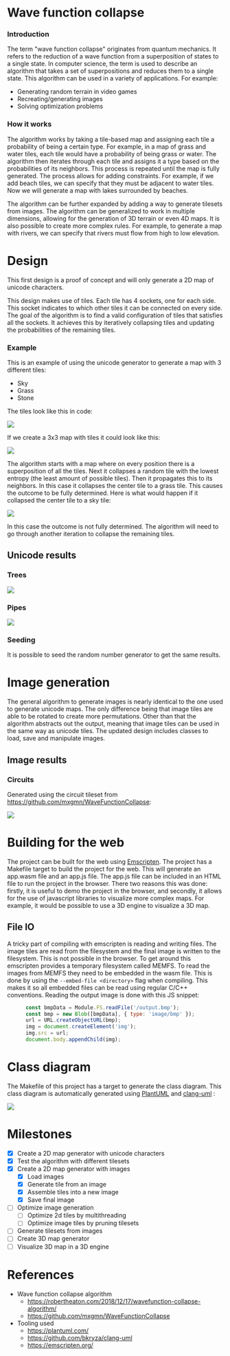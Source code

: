 # Wave function collapse

### Introduction

The term "wave function collapse" originates from quantum mechanics. It refers
to the reduction of a wave function from a superposition of states to a single
state. In computer science, the term is used to describe an algorithm that takes
a set of superpositions and reduces them to a single state. This algorithm can
be used in a variety of applications. For example:

- Generating random terrain in video games
- Recreating/generating images
- Solving optimization problems

### How it works

The algorithm works by taking a tile-based map and assigning each tile a
probability of being a certain type. For example, in a map of grass and water
tiles, each tile would have a probability of being grass or water. The algorithm
then iterates through each tile and assigns it a type based on the probabilities
of its neighbors. This process is repeated until the map is fully generated. The
process allows for adding constraints. For example, if we add beach tiles, we
can specify that they must be adjacent to water tiles. Now we will generate a
map with lakes surrounded by beaches.

The algorithm can be further expanded by adding a way to generate tilesets from
images. The algorithm can be generalized to work in multiple dimensions,
allowing for the generation of 3D terrain or even 4D maps. It is also possible
to create more complex rules. For example, to generate a map with rivers, we can
specify that rivers must flow from high to low elevation.

# Design

This first design is a proof of concept and will only generate a 2D map of
unicode characters.

This design makes use of tiles. Each tile has 4 sockets, one for each side. This
socket indicates to which other tiles it can be connected on every side. The
goal of the algorithm is to find a valid configuration of tiles that satisfies
all the sockets. It achieves this by iteratively collapsing tiles and updating
the probabilities of the remaining tiles.

### Example

This is an example of using the unicode generator to generate a map with 3
different tiles:

- Sky
- Grass
- Stone

The tiles look like this in code:

![](./assets/imgs/tiles.png)

If we create a 3x3 map with tiles it could look like this:

![](./assets/imgs/example1.svg)

The algorithm starts with a map where on every position there is a superposition
of all the tiles. Next it collapses a random tile with the lowest entropy (the
least amount of possible tiles). Then it propagates this to its neighbors. In
this case it collapses the center tile to a grass tile. This causes the outcome
to be fully determined. Here is what would happen if it collapsed the center
tile to a sky tile:

![](./assets/imgs/example2.svg)

In this case the outcome is not fully determined. The algorithm will need to go
through another iteration to collapse the remaining tiles.

## Unicode results

### Trees

![](./assets/imgs/trees.png)

### Pipes

![](./assets/imgs/pipes.png)

### Seeding

It is possible to seed the random number generator to get the same results.

# Image generation

The general algorithm to generate images is nearly identical to the one used to generate unicode maps. The only difference being that image tiles are able to be rotated to create more permutations. Other than that the algorithm abstracts out the output, meaning that image tiles can be used in the same way as unicode tiles. The updated design includes classes to load, save and manipulate images.

## Image results

### Circuits

Generated using the circuit tileset from https://github.com/mxgmn/WaveFunctionCollapse:

![](./assets/imgs/output/circuit.bmp)

# Building for the web

The project can be built for the web using [Emscripten](https://emscripten.org/). The project has a Makefile target to build the project for the web. This will generate an app.wasm file and an app.js file. The app.js file can be included in an HTML file to run the project in the browser. There two reasons this was done: firstly, it is useful to demo the project in the browser, and secondly, it allows for the use of javascript libraries to visualize more complex maps. For example, it would be possible to use a 3D engine to visualize a 3D map.

## File IO

A tricky part of compiling with emscripten is reading and writing files. The image tiles are read from the filesystem and the final image is written to the filesystem. This is not possible in the browser. To get around this emscripten provides a temporary filesystem called MEMFS. To read the images from MEMFS they need to be embedded in the wasm file. This is done by using the `--embed-file <directory>` flag when compiling. This makes it so all embedded files can be read using regular C/C++ conventions. Reading the output image is done with this JS snippet:

```javascript
      const bmpData = Module.FS.readFile('/output.bmp');
      const bmp = new Blob([bmpData], { type: 'image/bmp' });
      url = URL.createObjectURL(bmp);
      img = document.createElement('img');
      img.src = url;
      document.body.appendChild(img);
```

# Class diagram

The Makefile of this project has a target to generate the class diagram. This class diagram is automatically generated using
[PlantUML](https://plantuml.com/) and
[clang-uml](https://github.com/bkryza/clang-uml) :

![](./code/diagrams/class_diagram.svg)

# Milestones

- [x] Create a 2D map generator with unicode characters
- [x] Test the algorithm with different tilesets
- [x] Create a 2D map generator with images
  - [x] Load images
  - [x] Generate tile from an image
  - [x] Assemble tiles into a new image
  - [x] Save final image
- [ ] Optimize image generation
    - [ ] Optimize 2d tiles by multithreading
    - [ ] Optimize image tiles by pruning tilesets
- [ ] Generate tilesets from images
- [ ] Create 3D map generator
- [ ] Visualize 3D map in a 3D engine

# References

- Wave function collapse algorithm
  - https://robertheaton.com/2018/12/17/wavefunction-collapse-algorithm/
  - https://github.com/mxgmn/WaveFunctionCollapse
- Tooling used
  - https://plantuml.com/
  - https://github.com/bkryza/clang-uml
  - https://emscripten.org/
